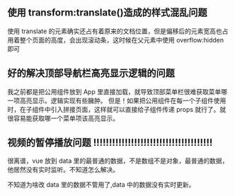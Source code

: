 ## 使用 transform:translate()造成的样式混乱问题

使用 translate 的元素确实还占有着原来的文档位置，但是偏移后的元素宽高也占用着整个页面的高度，会出现滚动条，这时候在父元素中使用 overflow:hidden 即可

## 好的解决顶部导航栏高亮显示逻辑的问题

我之前都是把公用组件放到 App 里直接加载，就导致顶部菜单栏很难获取菜单哪一项高亮显示。逻辑实现有些臃肿。
但是！如果把公用组件在每一个子组件使用时，在子组件中引入拼接页面，这样就可以直接给子组件传递 props 就行了。就很容易能获取哪一个菜单项该高亮显示。

## 视频的暂停播放问题 !!!!!!!!!!!!!!!!!!!!!!!!!!!!!!!!!!!!!!

很离谱，vue 放到 data 里的最普通的数据，不是数组不是对象，最普通的数据，他居然没有实时监听。不知道怎么解决。

不知道为啥改 data 里的数据不管用了,data 中的数据没有实时更新。
